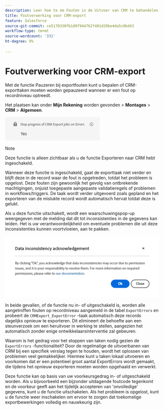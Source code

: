 ```yaml
---
description: Leer hoe te om Fouten in de Uitvoer van CRM te behandelen
title: Foutverwerking voor CRM-export
feature: Salesforce
source-git-commit: ce5170330fb1d9f944762f401d29be4da5c0bd43
workflow-type: tm+mt
source-wordcount: '331'
ht-degree: 0%

---
```


# Foutverwerking voor CRM-export

Met de functie Pauzeren bij exportfouten kunt u bepalen of CRM-exporttaken moeten worden gepauzeerd wanneer er een fout op recordniveau optreedt.

Het plaatsen kan onder **Mijn Rekening** worden gevonden > **Montages** > **CRM** > **Algemeen**.

![ Pauzeren op de Fouten van de Uitvoer ](assets/stop-progress.png)

>[!NOTE]
>
>Deze functie is alleen zichtbaar als u de functie Exporteren naar CRM hebt ingeschakeld.

Wanneer deze functie is ingeschakeld, gaat de exporttaak niet verder en blijft deze in de record waar de fout is opgetreden, totdat het probleem is opgelost. Deze fouten zijn gewoonlijk het gevolg van ontbrekende machtigingen, onjuist toegepaste aangepaste validatieregels of problemen in workflows/triggers. De taak wordt verder uitgevoerd zoals gepland en het exporteren van de mislukte record wordt automatisch hervat totdat deze is gelukt.

Als u deze functie uitschakelt, wordt een waarschuwingspop-up weergegeven met de melding dat dit tot inconsistenties in de gegevens kan leiden. Het is uw verantwoordelijkheid om eventuele problemen die uit deze inconsistenties kunnen voortvloeien, aan te pakken.

![ de inconsistentiewaarschuwing van Gegevens ](assets/data-inconsistency.png)

In beide gevallen, of de functie nu in- of uitgeschakeld is, worden alle aangetroffen fouten op recordniveau aangemeld in de tabel `ExportErrors` en probeert de `CRMExport_ExportError` -taak automatisch deze records dagelijks opnieuw te exporteren. Dit elimineert de behoefte aan een steunverzoek om een heruitvoer in werking te stellen, aangezien het automatisch zonder enige ontwikkelaarsinterventie zal gebeuren.

Waarom is het gedrag voor het stoppen van taken nodig gezien de `ExportErrors` -functionaliteit? Door de regelmatige de uitvoerbanen van CRM bij een specifiek verslag tegen te houden, wordt het oplossen van problemen veel gemakkelijker. Hiermee kunt u taken lokaal uitvoeren en voorkomen dat er een potentieel groot aantal ExportErrors wordt gemaakt, die tijdens het opnieuw exporteren moeten worden opgehaald en verwerkt.

Deze functie kan op basis van uw voorkeursgedrag in- of uitgeschakeld worden. Als u bijvoorbeeld een bijzonder uitdagende foutcode tegenkomt en de voorkeur geeft aan het tijdelijk accepteren van &#39;onvolledige&#39; gegevens, kunt u de functie uitschakelen. Als het probleem is opgelost, kunt u de functie weer inschakelen om ervoor te zorgen dat toekomstige exportbewerkingen volledig en nauwkeurig zijn.
